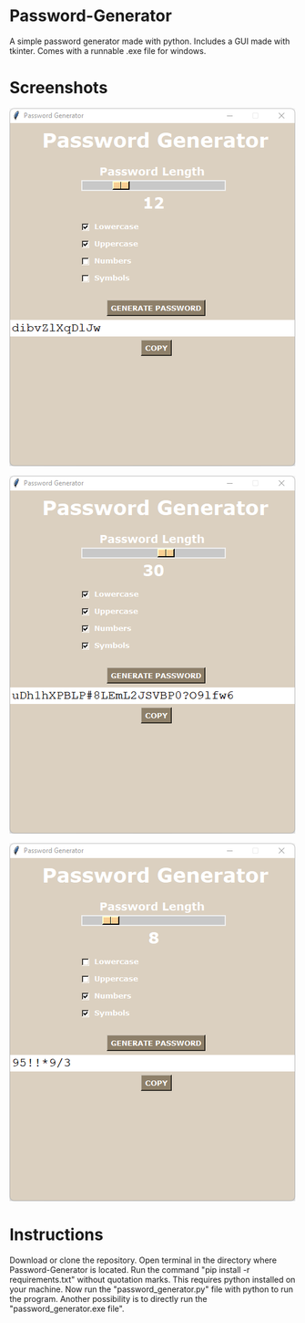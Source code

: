 # Password-Generator
A simple password generator made with python. Includes a GUI made with tkinter. Comes with a runnable .exe file for windows.

# Screenshots
![](images/start-screen.png)

![](images/long-password.png)

![](images/customizable.png)

# Instructions
Download or clone the repository. Open terminal in the directory where Password-Generator is located. Run the command "pip install -r requirements.txt" without quotation marks. This requires python installed on your machine. Now run the "password_generator.py" file with python to run the program. Another possibility is to directly run the "password_generator.exe file".

